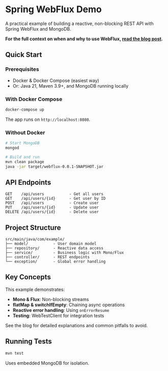 # Spring WebFlux Demo

A practical example of building a reactive, non-blocking REST API with Spring WebFlux and MongoDB.

**For the full context on when and why to use WebFlux, [read the blog post](link-to-your-blog).**

## Quick Start

### Prerequisites
- Docker & Docker Compose (easiest way)
- Or: Java 21, Maven 3.9+, and MongoDB running locally

### With Docker Compose

```bash
docker-compose up
```

The app runs on `http://localhost:8080`.

### Without Docker

```bash
# Start MongoDB
mongod

# Build and run
mvn clean package
java -jar target/webflux-0.0.1-SNAPSHOT.jar
```

## API Endpoints

```
GET    /api/users           - Get all users
GET    /api/users/{id}      - Get user by ID
POST   /api/users           - Create user
PUT    /api/users/{id}      - Update user
DELETE /api/users/{id}      - Delete user
```

## Project Structure

```
src/main/java/com/example/
├── model/           - User domain model
├── repository/      - Reactive data access
├── service/         - Business logic with Mono/Flux
├── controller/      - REST endpoints
└── exception/       - Global error handling
```

## Key Concepts

This example demonstrates:
- **Mono & Flux**: Non-blocking streams
- **flatMap & switchIfEmpty**: Chaining async operations
- **Reactive error handling**: Using `onErrorResume`
- **Testing**: WebTestClient for integration tests

See the blog for detailed explanations and common pitfalls to avoid.

## Running Tests

```bash
mvn test
```

Uses embedded MongoDB for isolation.